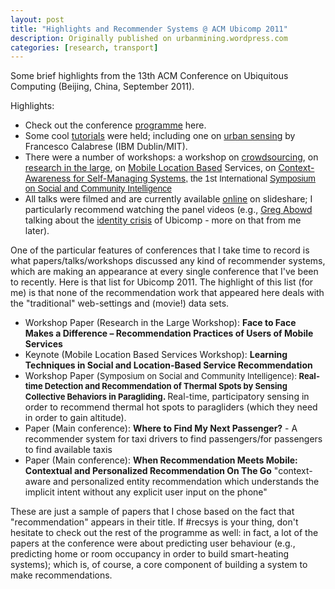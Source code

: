 ```yaml
---
layout: post
title: "Highlights and Recommender Systems @ ACM Ubicomp 2011"
description: Originally published on urbanmining.wordpress.com
categories: [research, transport]
---
```


Some brief highlights from the 13th ACM Conference on Ubiquitous Computing (Beijing, China, September 2011).

Highlights:
<ul>
	<li>Check out the conference <a href="http://www.ubicomp.org/ubicomp2011/programs.html" target="_blank">programme</a> here.</li>
	<li>Some cool <a href="http://www.ubicomp.org/ubicomp2011/tutorial.html" target="_blank">tutorials</a> were held; including one on <a href="http://www.ubicomp.org/ubicomp2011/tutorial.html#T5" target="_blank">urban sensing</a> by Francesco Calabrese (IBM Dublin/MIT).</li>
	<li>There were a number of workshops: a workshop on <a href="http://www.personal.psu.edu/u1o/crowdsourcing/presentation.html" target="_blank">crowdsourcing</a>, on <a href="http://large.mobilelifecentre.org/2011/?page_id=83" target="_blank">research in the large</a>, on <a href="http://mwnet.cse.ust.hk/MLBS11/index.files/programs.html" target="_blank">Mobile Location Based</a> Services, on <a href="http://www.rn.inf.tu-dresden.de/hwn/2011/casemans/technicalprogram.html" target="_blank">Context-Awareness for Self-Managing Systems</a><span style="font-family:Arial;">, the 1st International <a href="http://www.ayu.ics.keio.ac.jp/members/bingo/SCI/index.html" target="_blank">Symposium on Social and Community Intelligence</a></span></li>
	<li>All talks were filmed and are currently available <a href="http://www.slideshare.net/tag/ubicomp2011/2" target="_blank">online</a> on slideshare; I particularly recommend watching the panel videos (e.g., <a href="http://www.gregoryabowd.com/" target="_blank">Greg Abowd</a> talking about the <a href="http://www.slideshare.net/ubicomp2011/acm-ubicomp-2011-panel-9353487" target="_blank">identity crisis</a> of Ubicomp - more on that from me later).</li>
</ul>
One of the particular features of conferences that I take time to record is what papers/talks/workshops discussed any kind of recommender systems, which are making an appearance at every single conference that I've been to recently. Here is that list for Ubicomp 2011. The highlight of this list (for me) is that none of the recommendation work that appeared here deals with the "traditional" web-settings and (movie!) data sets.
<ul>
	<li>Workshop Paper (Research in the Large Workshop): <strong>Face to Face Makes a Difference – Recommendation Practices of Users of Mobile Services</strong></li>
	<li>Keynote (Mobile Location Based Services Workshop): <strong>Learning Techniques in Social and Location-Based Service Recommendation</strong></li>
	<li>Workshop Paper (<span style="font-size:small;">Symposium on Social and Community Intelligence): <strong>Real-time Detection and Recommendation of Thermal Spots by Sensing Collective Behaviors in Paragliding</strong></span><strong>. </strong>Real-time, participatory sensing in order to recommend thermal hot spots to paragliders (which they need in order to gain altitude).</li>
	<li>Paper (Main conference): <strong>Where to Find My Next Passenger?</strong> - A recommender system for taxi drivers to find passengers/for passengers to find available taxis</li>
	<li>Paper (Main conference): <strong>When Recommendation Meets Mobile: Contextual and Personalized Recommendation On The Go</strong> "context-aware and personalized entity recommendation which understands the implicit intent without any explicit user input on the phone"</li>
</ul>
These are just a sample of papers that I chose based on the fact that "recommendation" appears in their title. If #recsys is your thing, don't hesitate to check out the rest of the programme as well: in fact, a lot of the papers at the conference were about predicting user behaviour (e.g., predicting home or room occupancy in order to build smart-heating systems); which is, of course, a core component of building a system to make recommendations.
